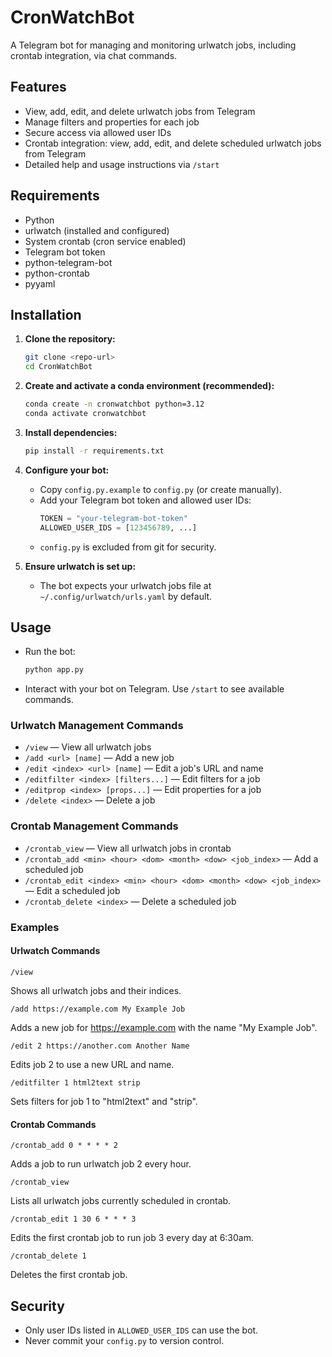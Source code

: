 # CronWatchBot

A Telegram bot for managing and monitoring urlwatch jobs, including crontab integration, via chat commands.

## Features
- View, add, edit, and delete urlwatch jobs from Telegram
- Manage filters and properties for each job
- Secure access via allowed user IDs
- Crontab integration: view, add, edit, and delete scheduled urlwatch jobs from Telegram
- Detailed help and usage instructions via `/start`

## Requirements
- Python
- urlwatch (installed and configured)
- System crontab (cron service enabled)
- Telegram bot token
- python-telegram-bot
- python-crontab
- pyyaml

## Installation
1. **Clone the repository:**
    ```bash
    git clone <repo-url>
    cd CronWatchBot
    ```
2. **Create and activate a conda environment (recommended):**
    ```bash
    conda create -n cronwatchbot python=3.12
    conda activate cronwatchbot
    ```
3. **Install dependencies:**
    ```bash
    pip install -r requirements.txt
    ```
4. **Configure your bot:**
    - Copy `config.py.example` to `config.py` (or create manually).
    - Add your Telegram bot token and allowed user IDs:
      ```python
      TOKEN = "your-telegram-bot-token"
      ALLOWED_USER_IDS = [123456789, ...]
      ```
    - `config.py` is excluded from git for security.

4. **Ensure urlwatch is set up:**
    - The bot expects your urlwatch jobs file at `~/.config/urlwatch/urls.yaml` by default.

## Usage
- Run the bot:
    ```bash
    python app.py
    ```
- Interact with your bot on Telegram. Use `/start` to see available commands.

### Urlwatch Management Commands
- `/view` — View all urlwatch jobs
- `/add <url> [name]` — Add a new job
- `/edit <index> <url> [name]` — Edit a job's URL and name
- `/editfilter <index> [filters...]` — Edit filters for a job
- `/editprop <index> [props...]` — Edit properties for a job
- `/delete <index>` — Delete a job

### Crontab Management Commands
- `/crontab_view` — View all urlwatch jobs in crontab
- `/crontab_add <min> <hour> <dom> <month> <dow> <job_index>` — Add a scheduled job
- `/crontab_edit <index> <min> <hour> <dom> <month> <dow> <job_index>` — Edit a scheduled job
- `/crontab_delete <index>` — Delete a scheduled job

### Examples

#### Urlwatch Commands
```
/view
```
Shows all urlwatch jobs and their indices.

```
/add https://example.com My Example Job
```
Adds a new job for https://example.com with the name "My Example Job".

```
/edit 2 https://another.com Another Name
```
Edits job 2 to use a new URL and name.

```
/editfilter 1 html2text strip
```
Sets filters for job 1 to "html2text" and "strip".

#### Crontab Commands
```
/crontab_add 0 * * * * 2
```
Adds a job to run urlwatch job 2 every hour.

```
/crontab_view
```
Lists all urlwatch jobs currently scheduled in crontab.

```
/crontab_edit 1 30 6 * * * 3
```
Edits the first crontab job to run job 3 every day at 6:30am.

```
/crontab_delete 1
```
Deletes the first crontab job.

## Security
- Only user IDs listed in `ALLOWED_USER_IDS` can use the bot.
- Never commit your `config.py` to version control.
